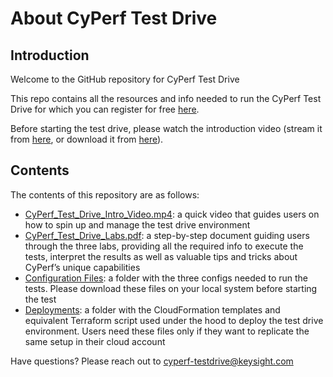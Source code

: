 # About CyPerf Test Drive
<!-- blank line -->
## Introduction

Welcome to the GitHub repository for CyPerf Test Drive

This repo contains all the resources and info needed to run the CyPerf Test Drive for which you can register for free [here](https://www.keysight.com/zz/en/products/network-test/cloud-test/cyperf.html).

Before starting the test drive, please watch the introduction video (stream it from [here](https://youtu.be/L6olvE43-mw), or download it from [here](CyPerf_Test_Drive_Intro_Video.mp4)).

## Contents

The contents of this repository are as follows:
-   [CyPerf_Test_Drive_Intro_Video.mp4](CyPerf_Test_Drive_Intro_Video.mp4): a quick video that guides users on how to spin up and manage the test drive environment
-	[CyPerf_Test_Drive_Labs.pdf](CyPerf_Test_Drive_Labs.pdf): a step-by-step document guiding users through the three labs, providing all the required info to execute the tests, interpret the results as well as valuable tips and tricks about CyPerf’s unique capabilities
-	[Configuration Files](Configuration_Files): a folder with the three configs needed to run the tests. Please download these files on your local system before starting the test
-	[Deployments](Deployments): a folder with the CloudFormation templates and equivalent Terraform script used under the hood to deploy the test drive environment. Users need these files only if they want to replicate the same setup in their cloud account


Have questions? Please reach out to [cyperf-testdrive@keysight.com](cyperf-testdrive@keysight.com)
